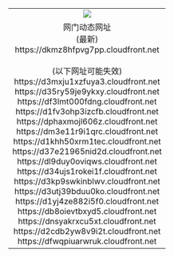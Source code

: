 ﻿<table>
  <tr></tr>
  <tr><td colspan=2 align=center><img src="https://dkmz8hfpvg7pp.cloudfront.net/Up/oGate.jpg" /></td></tr>
  <tr><td colspan=2 align=center>网门动态网址<br/>(最新)
<br>https://dkmz8hfpvg7pp.cloudfront.net
<br/><br/>(以下网址可能失效)
<br>https://d3mxju1xzfuya3.cloudfront.net
<br>https://d35ry59je9ykxy.cloudfront.net
<br>https://df3lmt000fdng.cloudfront.net
<br>https://d1fv3ohp3izcfb.cloudfront.net
<br>https://dphaxmojl606z.cloudfront.net
<br>https://dm3e11r9i1qrc.cloudfront.net
<br>https://d1khh50xrm1tec.cloudfront.net
<br>https://d37e21965nid2d.cloudfront.net
<br>https://dl9duy0oviqws.cloudfront.net
<br>https://d34ujs1rokei1f.cloudfront.net
<br>https://d3kp9swkinblwv.cloudfront.net
<br>https://d3utj39bduu0ko.cloudfront.net
<br>https://d1yj4ze882i5f0.cloudfront.net
<br>https://db8oievtbxyd5.cloudfront.net
<br>https://dnsyakrxcu5xt.cloudfront.net
<br>https://d2cdb2yw8v9i2t.cloudfront.net
<br>https://dfwqpiuarwruk.cloudfront.net
    </td>
  </tr>
</table>
